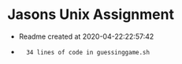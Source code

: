 # Jasons Unix Assignment
* Readme created at 2020-04-22:22:57:42
*       34 lines of code in guessinggame.sh
